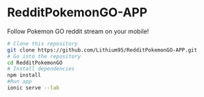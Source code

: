 # RedditPokemonGO-APP
Follow Pokemon GO reddit stream on your mobile!
```bash
# Clone this repository
git clone https://github.com/Lithium95/RedditPokemonGO-APP.git
# Go into the repository
cd RedditPokemonGO
# Install dependencies
npm install
#Run app
ionic serve --lab
```
